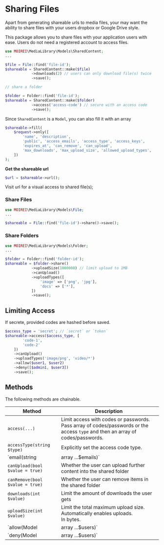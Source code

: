 # Sharing Files

Apart from generating shareable urls to media files, your may want the ability to share files with your users dropbox or Google Drive style.

This package allows you to share files with your application users with ease. Users do not need a registered account to access files.

```php
use MOIREI\MediaLibrary\Models\SharedContent;
...

$file = File::find('file-id');
$shareable = SharedContent::make($file)
    		->downloads(2) // users can only download file(s) twice
    		->save();

// share a folder

$folder = Folder::find('file-id');
$shareable = SharedContent::make($folder)
            ->access('access-code') // secure with an access code
    		->save();
```

Since `SharedContent` is a `Model`, you can also fill it with an array
```php
$shareable->fill(
    $request->only([
        'name', 'description',
        'public', 'access_emails', 'access_type', 'access_keys',
        'expires_at', 'can_remove', 'can_upload',
        'max_downloads', 'max_upload_size', 'allowed_upload_types',
    ])
);
```


**Get the shareable url**

```php
$url = $shareable->url();
```

Visit url for a visual access to shared file(s);



### Share Files

```php
use MOIREI\MediaLibrary\Models\File;
...

$shareable = File::find('file-id')->share()->save();
```



### Share Folders

```php
use MOIREI\MediaLibrary\Models\Folder;
...

$folder = Folder::find('folder-id');
$shareable = $folder->share()
            ->uploadSize(1000000) // limit upload to 1MB
	        ->canUpload()
            ->uploadTypes([
                'image' => ['png', 'jpg'],
                'docs' => ['*'],
            ])
            ->save();
```



## Limiting Access

If secrete, provided codes are hashed before saved.

```php
$access_type = 'secret'; // `secret` or `token`
$shareable->access($access_type, [
        'code-1',
        'code-2'
    ])
	->canUpload()
    ->uploadTypes('image/png', 'video/*')
    ->allow($user1, $user2)
    ->deny([$admin1, $user3])
    ->save();
```



## Methods

The following methods are chainable.

| Method                           | Description                                                  |
| -------------------------------- | ------------------------------------------------------------ |
| `access(...)`                    | Limit access with codes or passwords. Pass array of codes/passwords or the access `type` and then an array of codes/passwords. |
| `accessType(string $type)`       | Explicitly set the access code type.                         |
| `email(string|array ...$emails)` | Further limit access by emails User must provide this email to access shared files |
| `canUpload(bool $value = true)`  | Whether the user can upload further content into the shared folder |
| `canRemove(bool $value = true)`  | Whether the user can remove items in the shared folder       |
| `downloads(int $value)`          | Limit the amount of downloads the user gets                  |
| `uploadSize(int $value)`         | Limit the total maximum upload size. Automatically enables uploads.<br />In bytes. |
| `allow(Model|array ...$users)`   | Model instances (users) allowed to access this shared content. Access is will be denided even if authenticated. |
| `deny(Model|array ...$users)`    | Model instances (users) **NOT** allowed to access this shared content. Access is will be denided even if authenticated. |


